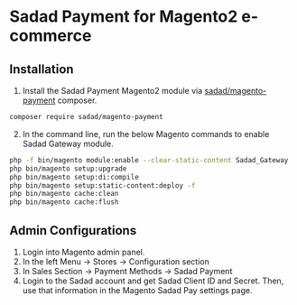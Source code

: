 # Sadad Payment for Magento2 e-commerce

## Installation
1. Install the Sadad Payment Magento2 module via [sadad/magento-payment](https://packagist.org/packages/sadad/magento-payment) composer.
```bash
composer require sadad/magento-payment
```

2. In the command line, run the below Magento commands to enable Sadad Gateway module.
```bash
php -f bin/magento module:enable --clear-static-content Sadad_Gateway
php bin/magento setup:upgrade
php bin/magento setup:di:compile
php bin/magento setup:static-content:deploy -f
php bin/magento cache:clean
php bin/magento cache:flush
```

## Admin Configurations

1. Login into Magento admin panel.
2. In the left Menu → Stores → Configuration section
2. In Sales Section → Payment Methods → Sadad Payment
3. Login to the Sadad account and get Sadad Client ID and Secret. Then, use that information in the Magento Sadad Pay settings page.
